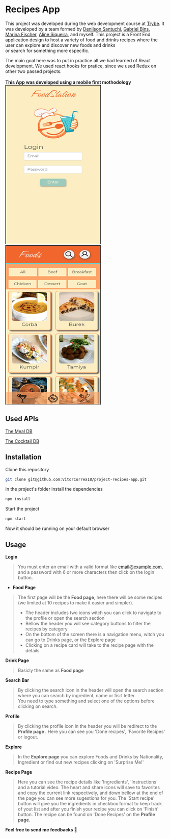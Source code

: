 # Recipes App

This project was developed during the web development course at [Trybe](https://www.betrybe.com/). It was developed by a team formed by
[Denilson Santuchi](https://github.com/Denilson-Santuchi),
[Gabriel Bins](https://github.com/gabrielbins),
[Marina Fischer](https://github.com/marinafischer),
[Aline Siqueira](https://github.com/alinemsiqueira), and myself.
This project is a Front End application design to host a variety of food and drinks recipes where the user can explore and discover new foods and drinks <br>
or search for something more especific.

The main goal here was to put in practice all we had learned of React development. We used react hooks for pratice, since we used Redux on other two passed projects.
<br>
<br>
<strong>This App was developed using a mobile first mothodology</strong>
<br>
<img src="./recipeApp-login.png" alt='screenshot' width="300" height="500">
<img src="./recipeApp-food.png" alt='screenshot' width="300" height="500">

## Used APIs

[The Meal DB](https://www.themealdb.com/)

[The Cocktail DB](https://www.thecocktaildb.com/)

## Installation

Clone this repository
```bash
git clone git@github.com:VitorCorrea18/project-recipes-app.git
```
In the project's folder install the dependencies
```bash
npm install
```
Start the project
```bash
npm start
```

Now it should be running on your default browser

## Usage

<strong>Login</strong> <br>
>You must enter an email with a valid format like email@example.com, and a password with 6 or more characters then click on the login button.

* <strong>Food Page</strong> <br>
>The first page will be the <strong>Food page</strong>, here there will be some recipes (we limited at 10 recipes to make it easier and simpler). <br>
>- The header includes two icons witch you can click to navigate to the profile or open the search section
>- Bellow the header you will see category buttons to filter the recipes by category
>- On the bottom of the screen there is a navigation menu, witch you can go to Drinks page, or the Explore page
>- Clicking on a recipe card will take to the recipe page with the details

<strong>Drink Page</strong> <br>
>Basicly the same as <strong>Food page</strong>

<strong>Search Bar</strong>
>By clicking the search icon in the header will open the search section where you can search by ingredient, name or fisrt letter. <br>
You need to type something and select one of the options before clicking on search.

<strong>Profile</strong>
>By clicking the profile icon in the header you will be redirect to the <strong>Profile page </strong>. Here you can see you 'Done recipes',
'Favorite Recipes' or logout.

<strong>Explore</strong>
>In the <strong>Explore page</strong> you can explore Foods and Drinks by Nationality, Ingredient or find out new recipes clicking on 'Surprise Me!'

<strong>Recipe Page</strong>
>Here you can see the recipe details like 'Ingredients', 'Instructions' and a tutorial video. The heart and share icons will save to favorites and
copy the current link respectively, and down bellow at the end of the page you can see more sugestions for you. The 'Start recipe' button will give you
the ingredients in checkbox format to keep track of yout list and after you finish your recipe you can click on 'Finish' button. The recipe can be found
on 'Done Recipes' on the <strong>Profile page</strong>.

 <strong>Feel free to send me feedbacks :rocket:</strong>
